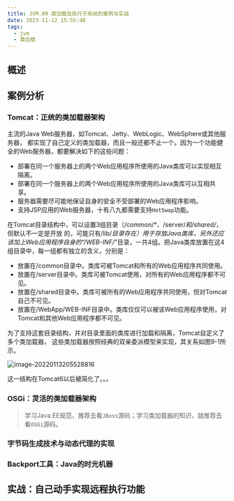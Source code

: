 ```yaml
---
title: JVM.09 类加载及执行子系统的案例与实战
date: 2023-11-12 15:55:48
tags:
  - jvm
  - 类加载
---
```



## 概述

## 案例分析

### Tomcat：正统的类加载器架构

主流的Java Web服务器，如Tomcat、Jetty、WebLogic、WebSphere或其他服务器， 都实现了自己定义的类加载器，而且一般还都不止一个。因为一个功能健全的Web服务器，都要解决如下的这些问题：

- 部署在同一个服务器上的两个Web应用程序所使用的Java类库可以实现相互隔离。
- 部署在同一个服务器上的两个Web应用程序所使用的Java类库可以互相共享。
- 服务器需要尽可能地保证自身的安全不受部署的Web应用程序影响。
- 支持JSP应用的Web服务器，十有八九都需要支持`HotSwap`功能。

在Tomcat目录结构中，可以设置3组目录（/common/*、/server/*和/shared/*，但默认不一定是开放 的，可能只有/lib/*目录存在）用于存放Java类库，另外还应该加上Web应用程序自身的“/WEB-INF/*”目录，一共4组。把Java类库放置在这4组目录中，每一组都有独立的含义，分别是： 

- 放置在/common目录中。类库可被Tomcat和所有的Web应用程序共同使用。 
- 放置在/server目录中。类库可被Tomcat使用，对所有的Web应用程序都不可见。 
- 放置在/shared目录中。类库可被所有的Web应用程序共同使用，但对Tomcat自己不可见。 
- 放置在/WebApp/WEB-INF目录中。类库仅仅可以被该Web应用程序使用，对Tomcat和其他Web应用程序都不可见。 

为了支持这套目录结构，并对目录里面的类库进行加载和隔离，Tomcat自定义了多个类加载器， 这些类加载器按照经典的双亲委派模型来实现，其关系如图9-1所示。

![image-20220113205528816](https://cdn.astero.xyz/img/202201132055873.png)

这一结构在Tomcat6以后被简化了。。。

### OSGi：灵活的类加载器架构

> 学习Java EE规范，推荐去看`JBoss`源码；学习类加载器的知识，就推荐去看`OSGi`源码。

### 字节码生成技术与动态代理的实现

### Backport工具：Java的时光机器

## 实战：自己动手实现远程执行功能